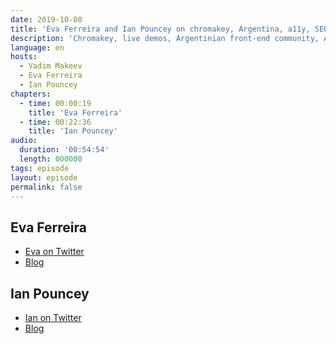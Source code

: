 ```yaml
---
date: 2019-10-08
title: 'Eva Ferreira and Ian Pouncey on chromakey, Argentina, a11y, SEO, HTML, ARIA'
description: 'Chromakey, live demos, Argentinian front-end community, Accessibility and SEO, HTML or ARIA.'
language: en
hosts:
  - Vadim Makeev
  - Eva Ferreira
  - Ian Pouncey
chapters:
  - time: 00:00:19
    title: 'Eva Ferreira'
  - time: 00:22:36
    title: 'Ian Pouncey'
audio:
  duration: '00:54:54'
  length: 000000
tags: episode
layout: episode
permalink: false
---
```


## Eva Ferreira

- [Eva on Twitter](https://twitter.com/evaferreira92)
- [Blog](http://evaferreira.com.ar/en/)

## Ian Pouncey

- [Ian on Twitter](https://github.com/IanPouncey)
- [Blog](http://ianpouncey.com/)
